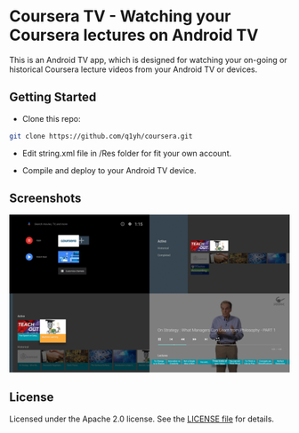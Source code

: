 # Coursera TV - Watching your Coursera lectures on Android TV

This is an Android TV app, which is designed for watching your on-going or historical Coursera lecture videos from your Android TV or devices.


## Getting Started

- Clone this repo:

```sh
git clone https://github.com/q1yh/coursera.git
```
- Edit string.xml file in /Res folder for fit your own account.

- Compile and deploy to your Android TV device.


## Screenshots

[![Screenshot](screenshot.png)](https://github.com/q1yh/coursera-tv/raw/master/screenshot.png)

## License

Licensed under the Apache 2.0 license. See the [LICENSE file][license] for details.

[license]: LICENSE

